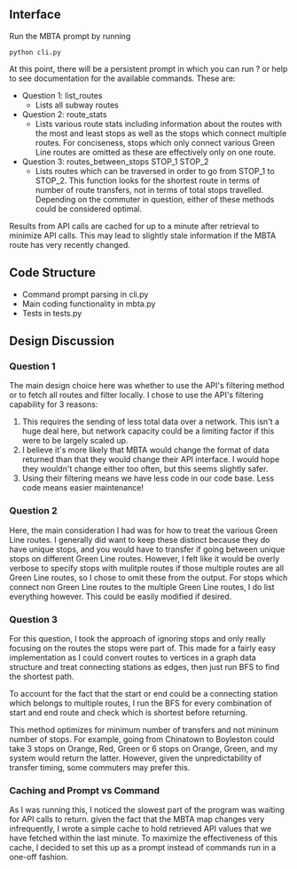 ## Interface ##

Run the MBTA prompt by running 

`python cli.py`

At this point, there will be a persistent prompt in which you can run ? or help 
to see documentation for the available commands. These are:

* Question 1: list\_routes
  * Lists all subway routes
* Question 2: route\_stats
  * Lists various route stats including information about the routes with the most and least stops as well as the stops which connect multiple routes. For conciseness, stops which only connect various Green Line routes are omitted as these are effectively only on one route.
* Question 3: routes\_between\_stops STOP\_1 STOP\_2
  * Lists routes which can be traversed in order to go from STOP\_1 to STOP\_2. This function looks for the shortest route in terms of number of route transfers, not in terms of total stops travelled. Depending on the commuter in question, either of these methods could be considered optimal.
  
Results from API calls are cached for up to a minute after retrieval to minimize API calls. This may lead to slightly stale information if the MBTA route has very recently changed.

## Code Structure ##

* Command prompt parsing in cli.py
* Main coding functionality in mbta.py
* Tests in tests.py
  
## Design Discussion ##

### Question 1 ###
The main design choice here was whether to use the API's filtering method or to fetch all routes and filter locally. I chose to use the API's filtering capability for 3 reasons: 

1. This requires the sending of less total data over a network. This isn't a huge deal here, but network capacity could be a limiting factor if this were to be largely scaled up.
2. I believe it's more likely that MBTA would change the format of data returned than that they would change their API interface. I would hope they wouldn't change either too often, but this seems slightly safer.
3. Using their filtering means we have less code in our code base. Less code means easier maintenance!

### Question 2 ###

Here, the main consideration I had was for how to treat the various Green Line routes. I generally did want to keep these distinct because they do have unique stops, and you would have to transfer if going between unique stops on different Green Line routes. However, I felt like it would be overly verbose to specify stops with mulitple routes if those multiple routes are all Green Line routes, so I chose to omit these from the output. For stops which connect non Green Line routes to the multiple Green Line routes, I do list everything however. This could be easily modified if desired.

### Question 3 ###

For this question, I took the approach of ignoring stops and only really focusing on the routes the stops were part of. This made for a fairly easy implementation as I could convert routes to vertices in a graph data structure and treat connecting stations as edges, then just run BFS to find the shortest path. 

To account for the fact that the start or end could be a connecting station which belongs to multiple routes, I run the BFS for every combination of start and end route and check which is shortest before returning. 

This method optimizes for minimum number of transfers and not mininum number of stops. For example, going from Chinatown to Boyleston could take 3 stops on Orange, Red, Green or 6 stops on Orange, Green, and my system would return the latter. However, given the unpredictability of transfer timing, some commuters may prefer this.

### Caching and Prompt vs Command ###

As I was running this, I noticed the slowest part of the program was waiting for API calls to return. given the fact that the MBTA map changes very infrequently, I wrote a simple cache to hold retrieved API values that we have fetched within the last minute. To maximize the effectiveness of this cache, I decided to set this up as a prompt instead of commands run in a one-off fashion. 
